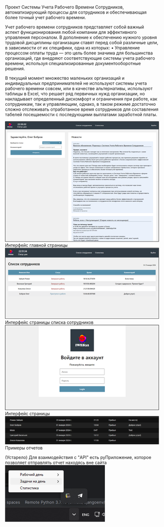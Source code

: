 Проект Системы Учета Рабочего Времени Сотрудников, автоматизирующий процессы для сотрудников и обеспечивающая более точный учет рабочего времени. 

Учет рабочего времени сотрудников представляет собой важный аспект функционирования любой компании для эффективного управления персоналом. В дополнение к обеспечению нужного уровня трудовой дисциплины организации ставят перед собой различные цели, в зависимости от их специфики, одна из которых:
• Управление процессом оплаты труда — это цель более значима для большинства организаций, где внедряют соответствующие системы учета рабочего времени, используя специализированные документооборотные решения.

В текущий момент множество маленьких организаций и индивидуальных предпринимателей не используют системы учета рабочего времени совсем, или в качестве альтернативы, используют таблицы в Excel, что решает ряд первичных нужд организации, но накладывает определенный дискомфорт и ограничения при работе, как сотрудникам, так и управляющим, однако, в таком режиме достаточно сложно отслеживать отработанное время сотрудников для составления табелей посещаемости с последующими выплатами заработной платы.

<img src="https://github.com/MosKon7/time-pulse-online/blob/master/tmp/Рисунок1.png"/>
Интерфейс главной страницы

<img src="https://github.com/MosKon7/time-pulse-online/blob/master/tmp/Рисунок2.png"/>
Интерфейс страницы списка сотрудников

<img src="https://github.com/MosKon7/time-pulse-online/blob/master/tmp/Рисунок3.png"/>
Интерфейс страницы

<img src="https://github.com/MosKon7/time-pulse-online/blob/master/tmp/Рисунок4.png"/>
Примеры отчетов

(Устарело) Для взаимодействия с "API" есть pyПриложение, которое позволяет отправлять отчет находясь вне сайта
<img src="https://github.com/MosKon7/time-pulse-online/blob/master/tmp/Рисунок5.png"/>
